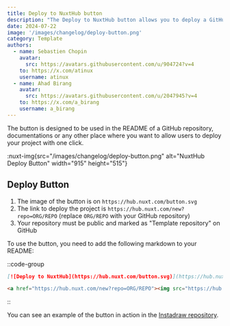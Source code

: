 ```yaml
---
title: Deploy to NuxtHub button
description: "The Deploy to NuxtHub button allows you to deploy a GitHub template directly from the NuxtHub Admin."
date: 2024-07-22
image: '/images/changelog/deploy-button.png'
category: Template
authors:
  - name: Sebastien Chopin
    avatar: 
      src: https://avatars.githubusercontent.com/u/904724?v=4
    to: https://x.com/atinux
    username: atinux
  - name: Ahad Birang
    avatar: 
      src: https://avatars.githubusercontent.com/u/2047945?v=4
    to: https://x.com/a_birang
    username: a_birang
---
```


The button is designed to be used in the README of a GitHub repository, documentations or any other place where you want to allow users to deploy your project with one click.

:nuxt-img{src="/images/changelog/deploy-button.png" alt="NuxtHub Deploy Button" width="915" height="515"}

## Deploy Button

1. The image of the button is on `https://hub.nuxt.com/button.svg`
2. The link to deploy the project is `https://hub.nuxt.com/new?repo=ORG/REPO` (replace `ORG/REPO` with your GitHub repository)
3. Your repository must be public and marked as "Template repository" on GitHub

To use the button, you need to add the following markdown to your README:

::code-group

```md [Markdown]
[![Deploy to NuxtHub](https://hub.nuxt.com/button.svg)](https://hub.nuxt.com/new?repo=ORG/REPO)
```

```html [HTML]
<a href="https://hub.nuxt.com/new?repo=ORG/REPO"><img src="https://hub.nuxt.com/button.svg" alt="Deploy to NuxtHub"></a>
```

::

You can see an example of the button in action in the [Instadraw repository](https://github.com/atinux/instadraw).
